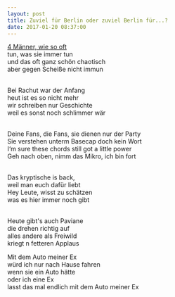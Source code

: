 ```yaml
---
layout: post
title: Zuviel für Berlin oder zuviel Berlin für...?
date: 2017-01-20 08:37:00
---
```


[4 Männer, wie so oft](https://pascowmitp.files.wordpress.com/2012/02/pascow_promo_quer_3.jpg)<br>
tun, was sie immer tun<br>
und das oft ganz schön chaotisch<br>
aber gegen Scheiße nicht immun<br><br>

Bei Rachut war der Anfang<br> 
heut ist es so nicht mehr<br>
wir schreiben nur Geschichte<br>
weil es sonst noch schlimmer wär<br><br>

Deine Fans, die Fans, sie dienen nur der Party<br>
Sie verstehen unterm Basecap doch kein Wort<br>
I‘m sure these chords still got a little power<br>
Geh nach oben, nimm das Mikro, ich bin fort<br><br>

Das kryptische is back,<br>
weil man euch dafür liebt<br>
Hey Leute, wisst zu schätzen<br>
was es hier immer noch gibt<br><br>

Heute gibt's auch Paviane<br>
die drehen richtig auf<br>
alles andere als Freiwild<br>
kriegt n fetteren Applaus<br>

Mit dem Auto meiner Ex<br>
würd ich nur nach Hause fahren<br>
wenn sie ein Auto hätte<br>
oder ich eine Ex<br>
lasst das mal endlich mit dem Auto meiner Ex



